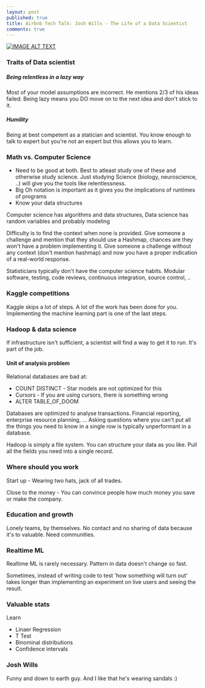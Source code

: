 ```yaml
---
layout: post
published: true
title: Airbnb Tech Talk: Josh Wills - The Life of a Data Scientist
comments: true
---
```


[![IMAGE ALT TEXT](http://img.youtube.com/vi/h9vQIPfe2uU/0.jpg)](https://www.youtube.com/watch?v=h9vQIPfe2uU "Airbnb Tech Talk: Josh Wills - The Life of a Data Scientist")

### Traits of Data scientist

##### Being relentless in a lazy way

Most of your model assumptions are incorrect. He mentions 2/3 of his ideas failed. Being lazy means you DO move on to the next idea and don't stick to it.

##### Humility

Being at best competent as a statician and  scientist. You know enough to talk to expert but you're not an expert but this allows you to learn.

### Math vs. Computer Science

* Need to be good at both. Best to atleast study one of these and otherwise study science. Just studying Science (biology, neuroscience, ..) will give you the tools like relentlessness. 
* Big Oh notation is important as it gives you the implications of runtimes of programs
* Know your data structures

Computer science has algorithms and data structures, Data science has random variables and probably modeling

Difficulty is to find the context when none is provided. Give someone a challenge and mention that they should use a Hashmap, chances are they won't have a problem implementing it. Give someone a challenge without any context (don't mention hashmap) and now you have a proper indication of a real-world response.

Statisticians typically don't have the computer science habits. Modular software, testing, code reviews, continuous integration, source control, ..

### Kaggle competitions

Kaggle skips a lot of steps. A lot of the work has been done for you. Implementing the machine learning part is one of the last steps.

### Hadoop & data science

If infrastructure isn't sufficient, a scientist will find a way to get it to run. It's part of the job. 

#### Unit of analysis problem

Relational databases are bad at:

* COUNT DISTINCT - Star models are not optimized for this 
* Cursors - If you are using cursors, there is something wrong
* ALTER TABLE_OF_DOOM

Databases are optimized to analyse transactions. Financial reporting, enterprise resource planning, ... Asking questions where you can't put all the things you need to know in a single row is typically unperformant in a database.

Hadoop is simply a file system. You can structure your data as you like. Pull all the fields you need into a single record.

### Where should you work

Start up - Wearing two hats, jack of all trades.

Close to the money - You can convince people how much money you save or make the company. 

### Education and growth

Lonely teams, by themselves. No contact and no sharing of data because it's to valuable. Need communities.

### Realtime ML 

Realtime ML is rarely necessary. Pattern in data doesn't change so fast.

Sometimes, instead of writing code to test 'how something will turn out' takes longer than implementing an experiment on live users and seeing the result.

### Valuable stats

Learn 

* Linaer Regression
* T Test 
* Binominal distributions
* Confidence intervals

### Josh Wills

Funny and down to earth guy. And I like that he's wearing sandals :) 